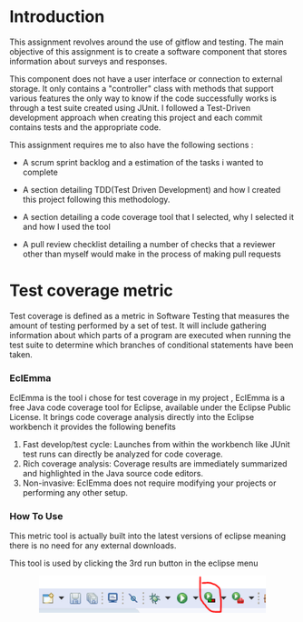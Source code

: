 # Introduction

This assignment revolves around the use of gitflow and testing. The main objective of this assignment is to create a software component that stores information about surveys and responses.

This component does not have a user interface or connection to external storage. It only contains a "controller" class with methods that support various features the only way to know if the code successfully works is through a test suite created using JUnit. I followed a Test-Driven development approach when creating this project and each commit contains tests and the appropriate code.

This assignment requires me to also have the following sections :

* A scrum sprint backlog and a estimation of the tasks i wanted to complete

* A section detailing TDD(Test Driven Development) and how I created this project following this methodology.

* A section detailing a code coverage tool that I selected, why I selected it and how I used the tool

* A pull review checklist detailing a number of checks that a reviewer other than myself would make in the process of making pull requests

# Test coverage metric

Test coverage is defined as a metric in Software Testing that measures the amount of testing performed by a set of test. It will include gathering information about which parts of a program are executed when running the test suite to determine which branches of conditional statements have been taken.

### EclEmma

EclEmma is the tool i chose for test coverage in my project , EclEmma is a free Java code coverage tool for Eclipse, available under the Eclipse Public License. It brings code coverage analysis directly into the Eclipse workbench it provides the following benefits

1. Fast develop/test cycle: Launches from within the workbench like JUnit test runs can directly be analyzed for code coverage.
2. Rich coverage analysis: Coverage results are immediately summarized and highlighted in the Java source code editors.
3. Non-invasive: EclEmma does not require modifying your projects or performing any other setup.

### How To Use
This metric tool is actually built into the latest versions of eclipse meaning there is no need for any external downloads.

This tool is used by clicking the 3rd run button in the eclipse menu

<p align="center">
<img src="./Images/image1.PNG" width="400">
<p>